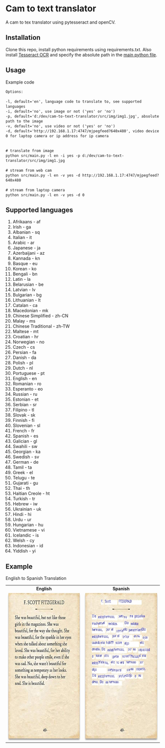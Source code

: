# Cam to text translator
A cam to tex translator using pytesseract and openCV.

## Installation

Clone this repo, install python requirements using requirements.txt.
Also install [Tesseract OCR](https://github.com/tesseract-ocr/tesseract) and specify the absolute path in the [main python file](main.py).

## Usage

Example code
```
Options:

-l, default='en', language code to translate to, see supported languages
-i, default='no', use image or not ('yes' or 'no')
-p, default='d:/dev/cam-to-text-translator/src/img/img1.jpg', absolute path to the image
-v, default='no', use video or not ('yes' or 'no')
-d, default='http://192.168.1.17:4747/mjpegfeed?640x480', video device 0 for laptop camera or ip address for ip camera


# translate from image
python src/main.py -l en -i yes -p d:/dev/cam-to-text-translator/src/img/img1.jpg

# stream from web cam
python src/main.py -l en -v yes -d http://192.168.1.17:4747/mjpegfeed?640x480

# stream from laptop camera
python src/main.py -l en -v yes -d 0
```

## Supported languages

1. Afrikaans - af
2. Irish - ga
3. Albanian - sq
4. Italian - it
5. Arabic - ar
6. Japanese - ja
7. Azerbaijani - az
8. Kannada - kn
9. Basque - eu
10. Korean - ko
11. Bengali - bn
12. Latin - la
13. Belarusian - be
14. Latvian - lv
15. Bulgarian - bg
16. Lithuanian - lt
17. Catalan - ca
18. Macedonian - mk
19. Chinese Simplified - zh-CN
20. Malay - ms
21. Chinese Traditional - zh-TW
22. Maltese - mt
23. Croatian - hr
24. Norwegian - no
25. Czech - cs
26. Persian - fa
27. Danish - da
28. Polish - pl
29. Dutch - nl
30. Portuguese - pt
31. English - en
32. Romanian - ro
33. Esperanto - eo
34. Russian - ru
35. Estonian - et
36. Serbian - sr
37. Filipino - tl
38. Slovak - sk
39. Finnish - fi
40. Slovenian - sl
41. French - fr
42. Spanish - es
43. Galician - gl
44. Swahili - sw
45. Georgian - ka
46. Swedish - sv
47. German - de
48. Tamil - ta
49. Greek - el
50. Telugu - te
51. Gujarati - gu
52. Thai - th
53. Haitian Creole - ht
54. Turkish - tr
55. Hebrew - iw
56. Ukrainian - uk
57. Hindi - hi
58. Urdu - ur
59. Hungarian - hu
60. Vietnamese - vi
61. Icelandic - is
62. Welsh - cy
63. Indonesian - id
64. Yiddish - yi

## Example
English to Spanish Translation
<table>
  <tr>
    <td align="center" style="font-weight:bold"> English </td>
    <td align="center" style="font-weight:bold"> Spanish </td>
  </tr>
  <tr>
    <td><img src="src/img/img1.jpg" width=435 height=480></td>
    <td><img src="src/img/img2.jpg" width=435 height=480></td>
  </tr>
</table>
